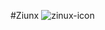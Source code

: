 #Ziunx
![zinux-icon](https://github.com/ziunx-emu/Zinux/assets/173611516/a6148c18-f2f7-478a-9661-ab25353eef4e)
